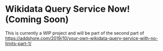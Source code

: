 # Wikidata Query Service Now! (Coming Soon)

This is currently a WIP project and will be part of the second part of https://addshore.com/2019/10/your-own-wikidata-query-service-with-no-limits-part-1/